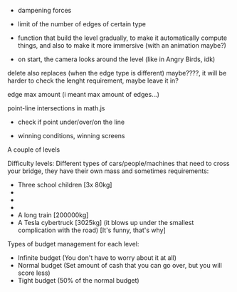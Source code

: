 
- dampening forces
- limit of the number of edges of certain type



- function that build the level gradually, to make it automatically compute things, and also to make it more immersive (with an animation maybe?)
- on start, the camera looks around the level (like in Angry Birds, idk)



delete also replaces (when the edge type is different) maybe????, it will be harder to check the lenght requirement, maybe leave it in?

edge max amount (i meant max amount of edges...)

point-line intersections in math.js
- check if point under/over/on the line



- winning conditions, winning screens


A couple of levels

Difficulty levels: Different types of cars/people/machines that need to cross your bridge, they have their own mass and sometimes requirements:
- Three school children [3x 80kg]
- 
- 
- 
- A long train [200000kg]
- A Tesla cybertruck [3025kg] (it blows up under the smallest complication with the road) [It's funny, that's why]

Types of budget management for each level:
- Infinite budget (You don't have to worry about it at all)
- Normal budget (Set amount of cash that you can go over, but you will score less)
- Tight budget (50% of the normal budget)





